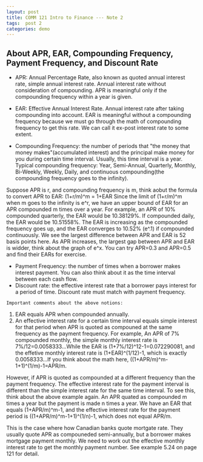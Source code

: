 ```yaml
---
layout: post
title: COMM 121 Intro to Finance --- Note 2
tags:  post 2
categories: demo
---
```



## About APR, EAR, Compounding Frequency, Payment Frequency, and Discount Rate

- APR: Annual Percentage Rate, also known as quoted annual interest rate, simple annual interest rate. Annual interest rate without consideration of compounding. 
APR is meaningful only if the compounding frequency within a year is given. 

- EAR: Effective Annual Interest Rate. Annual interest rate after taking compounding into account. 
EAR is meaningful without a compounding frequency because we must go through the math of compounding frequency to get this rate. We can call it ex-post interest rate
to some extent. 

- Compounding Frequency: the number of periods that "the money that money makes"(accumulated interest) and the principal make money for you during certain time interval. Usually, this time interval is a year. 
Typical compounding frequency: Year, Semi-Annual, Quarterly, Monthly, Bi-Weekly, Weekly, Daily, and continuous compounding(the compounding frequency goes to the infinity).

Suppose APR is r, and compounding frequency is m, think aobut the formula to convert APR to EAR: (1+r/m)^m = 1+EAR
Since the limit of (1+r/m)^m when m goes to the infinity is e^r, we have an upper bound of EAR for an APR compounded m times over a year. For example, an APR of 10% 
compounded quarterly, the EAR would be 10.38129%. If compounded daily, the EAR would be 10.51558%. The EAR is increasing as the compounded frequency goes up, and the EAR converges to 10.52% (e^.1) if compounded continuously. We see the largest difference between APR and EAR is 52 basis points here. As APR increases, the largest gap between APR and EAR is widder, think about the graph of e^x. You can try APR=0.3 and APR=0.5 and find their EARs for exercise. 

- Payment Frequency: the number of times when a borrower makes interest payment. You can also think about it as the time interval between each cash flow. 
- Discount rate: the effective interest rate that a borrower pays interest for a period of time. Discount rate must match with payment frequency. 

`Important comments about the above notions:`

1. EAR equals APR when compounded annually. 
2. An effective interest rate for a certain time interval equals simple interest for that period when APR is quoted as compouned at the same 
frequency as the payment frequency. For example, An APR of 7% compounded monthly, the simple monthly interest rate is 7%/12=0.0058333...While the EAR is (1+7%/12)^12-1=0.072290081, and the effetive monthly interest rate is (1+EAR)^(1/12)-1, which is exactly 0.0058333...If you think about the math here, ((1+APR/m)^m-1+1)^(1/m)-1=APR/m. 

However, if APR is quoted as compounded at a different frequency than the payment frequency. The effective interest rate for the payment interval is different
than the simple interest rate for the same time interval. To see this, think about the above example again. An APR quated as compounded m times a year but the payment
is made n times a year. We have an EAR that equals (1+APR/m)^m-1, and the effective interest rate for the payment period is ((1+APR/m)^m-1+1)^(1/n)-1, which does not equal APR/m. 

This is the case where how Canadian banks quote mortgate rate. They usually quote APR as compouneded semi-annually, but a borrower makes mortgage payment monthly. We 
need to work out the effective monthly interest rate to get the monthly payment number. See example 5.24 on page 121 for detail. 


